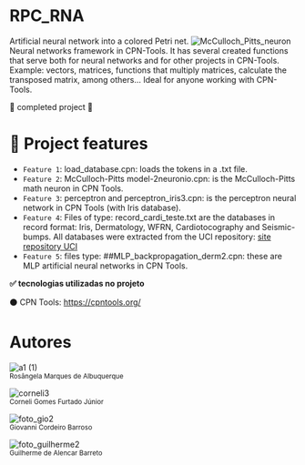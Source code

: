 # RPC_RNA
Artificial neural network into a colored Petri net.
![McCulloch_Pitts_neuron](https://user-images.githubusercontent.com/106780027/210082785-413ac4d3-1080-4578-bbd7-2863ed0335c3.png)
Neural networks framework in CPN-Tools. It has several created functions that serve both for neural networks and for other projects in CPN-Tools. Example: vectors, matrices, functions that multiply matrices, calculate the transposed matrix, among others... Ideal for anyone working with CPN-Tools.

:construction: completed project  :construction:

# :hammer: Project features

- `Feature 1`: load_database.cpn: loads the tokens in a .txt file.
- `Feature 2`: McCulloch-Pitts model-2neuronio.cpn: is the McCulloch-Pitts math neuron in CPN Tools.
- `Feature 3`: perceptron and perceptron_iris3.cpn: is the perceptron neural network in CPN Tools (with Iris database).
- `Feature 4`:  Files of type: record_cardi_teste.txt are the databases in record format: Iris, Dermatology, WFRN, Cardiotocography and Seismic-bumps. All databases were extracted from the UCI repository: [site repository UCI](https://archive.ics.uci.edu/ml/index.php)
- `Feature 5`: files type: ##MLP_backpropagation_derm2.cpn: these are MLP artificial neural networks in CPN Tools.

**:white_check_mark: tecnologias utilizadas no projeto**

:black_circle: CPN Tools:  https://cpntools.org/

# Autores

![a1 (1)](https://user-images.githubusercontent.com/106780027/210100683-d96559fb-c371-4124-83fa-eb38256f6786.png) <br><sub>Rosângela Marques de Albuquerque</sub>

![corneli3](https://user-images.githubusercontent.com/106780027/210102936-a26d8a51-fdc2-4b58-80cf-4bfb51281cdd.png) <br><sub>Corneli Gomes Furtado Júnior</sub>

![foto_gio2](https://user-images.githubusercontent.com/106780027/210102966-f2edb17f-4bcb-45e3-b3a7-a376e19132a9.png) <br><sub>Giovanni Cordeiro Barroso</sub>

![foto_guilherme2](https://user-images.githubusercontent.com/106780027/210102604-ec241526-3e25-4374-a457-5fd97547cda5.png) <br><sub>Guilherme de Alencar Barreto</sub>

